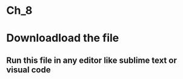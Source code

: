 # Ch_8

# Downloadload the file  

 ## Run this file in any editor like sublime text or visual code
 
